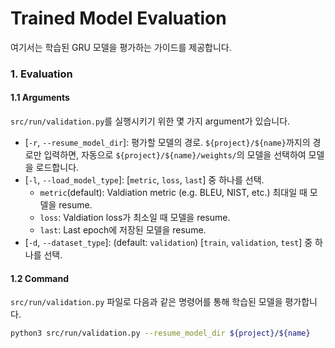 # Trained Model Evaluation
여기서는 학습된 GRU 모델을 평가하는 가이드를 제공합니다.


### 1. Evaluation
#### 1.1 Arguments
`src/run/validation.py`를 실행시키기 위한 몇 가지 argument가 있습니다.
* [`-r`, `--resume_model_dir`]: 평가할 모델의 경로. `${project}/${name}`까지의 경로만 입력하면, 자동으로 `${project}/${name}/weights/`의 모델을 선택하여 모델을 로드합니다.
* [`-l`, `--load_model_type`]: [`metric`, `loss`, `last`] 중 하나를 선택.
    * `metric`(default): Valdiation metric (e.g. BLEU, NIST, etc.) 최대일 때 모델을 resume.
    * `loss`: Valdiation loss가 최소일 때 모델을 resume.
    * `last`: Last epoch에 저장된 모델을 resume.
* [`-d`, `--dataset_type`]: (default: `validation`) [`train`, `validation`, `test`] 중 하나를 선택.


#### 1.2 Command
`src/run/validation.py` 파일로 다음과 같은 명령어를 통해 학습된 모델을 평가합니다.
```bash
python3 src/run/validation.py --resume_model_dir ${project}/${name}
```
